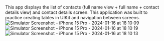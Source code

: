 This app displays the list of contacts (full name view + full name  + contact details view) and contact details screen. This application was built to practice creating tables in  UIKit and navigation between screens. 
![Simulator Screenshot - iPhone 15 Pro - 2024-01-16 at 18 10 09](https://github.com/Leralubiteklery/ContactList/assets/58272000/d9fa96b1-4d79-4a07-8bf1-dd80a54ca890)
![Simulator Screenshot - iPhone 15 Pro - 2024-01-16 at 18 10 19](https://github.com/Leralubiteklery/ContactList/assets/58272000/05c65711-faa7-4e4a-a3e7-b2dc59b604d4)
![Simulator Screenshot - iPhone 15 Pro - 2024-01-16 at 18 10 13](https://github.com/Leralubiteklery/ContactList/assets/58272000/453635dc-2910-4600-aabc-f1204bd56d18)

